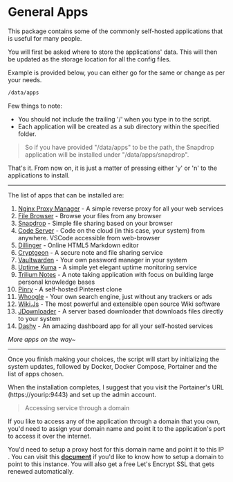 # General Apps

This package contains some of the commonly self-hosted applications that is useful for many people. 


You will first be asked where to store the applications' data. This will then be updated as the storage location for all the config files.

Example is provided below, you can either go for the same or change as per your needs.

```sh
/data/apps
```

Few things to note:
 -  You should not include the trailing '/' when you type in to the script.
 -  Each application will be created as a sub directory within the specified folder.

>So if you have provided "/data/apps" to be the path, the Snapdrop application will be installed under "/data/apps/snapdrop".

That's it. From now on, it is just a matter of pressing either 'y' or 'n' to the applications to install.

---
The list of apps that can be installed are:

1. [Nginx Proxy Manager](https://nginxproxymanager.com/) - A simple reverse proxy for all your web services 
2. [File Browser](https://filebrowser.org/) - Browse your files from any browser 
3. [Snapdrop](https://github.com/RobinLinus/snapdrop) - Simple file sharing based on your browser 
4. [Code Server](https://coder.com/) - Code on the cloud (in this case, your system) from anywhere. VSCode accessible from web-browser 
5. [Dillinger](https://github.com/joemccann/dillinger) - Online HTML5 Markdown editor 
6. [Cryptgeon](https://github.com/cupcakearmy/cryptgeon) - A secure note and file sharing service 
7. [Vaultwarden](https://github.com/dani-garcia/vaultwarden) - Your own password manager in your system 
8. [Uptime Kuma](https://github.com/louislam/uptime-kuma/) - A simple yet elegant uptime monitoring service 
9. [Trilium Notes](https://github.com/zadam/trilium) - A note taking application with focus on building large personal knowledge bases 
10. [Pinry](https://docs.getpinry.com/) - A self-hosted Pinterest clone 
11. [Whoogle](https://github.com/benbusby/whoogle-search) - Your own search engine, just without any trackers or ads 
12. [Wiki.Js](https://js.wiki/) - The most powerful and extensible open source Wiki software 
13. [JDownloader](https://jdownloader.org/) - A server based downloader that downloads files directly to your system 
14. [Dashy](https://dashy.to/) - An amazing dashboard app for all your self-hosted services 

*More apps on the way~*

---

Once you finish making your choices, the script will start by initializing the system updates, followed by Docker, Docker Compose, Portainer and the list of apps chosen.

When the installation completes, I suggest that you visit the Portainer's URL (https://yourip:9443) and set up the admin account.

>Accessing service through a domain

If you like to access any of the application through a domain that you own, you'd need to assign your domain name and point it to the application's port to access it over the internet.

You'd need to setup a proxy host for this domain name and point it to this IP . You can visit this **[document](https://github.com/Jayavel-S/homelab-ultimate/blob/main/docs/nginx-proxy-manager.md)** if you'd like to know how to setup a domain to point to this instance. You will also get a free Let's Encrypt SSL that gets renewed automatically.

